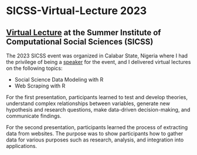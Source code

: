 # SICSS-Virtual-Lecture 2023
## [Virtual Lecture](https://sicss.io/2023/calabar/) at the Summer Institute of Computational Social Sciences (SICSS)

The 2023 SICSS event was organized in Calabar State, Nigeria where I had the privilege of being a [speaker](https://sicss.io/2023/calabar/people) for the event, and I delivered virtual lectures on the following topics:
- Social Science Data Modeling with R
- Web Scraping with R

For the first presentation, participants learned to test and develop theories, understand complex relationships between variables, generate new hypothesis and research questions, make data-driven decision-making, and communicate findings.


For the second presentation, participants learned the process of extracting data from websites. The purpose was to show participants how to gather data for various purposes such as research, analysis, and integration into applications.


